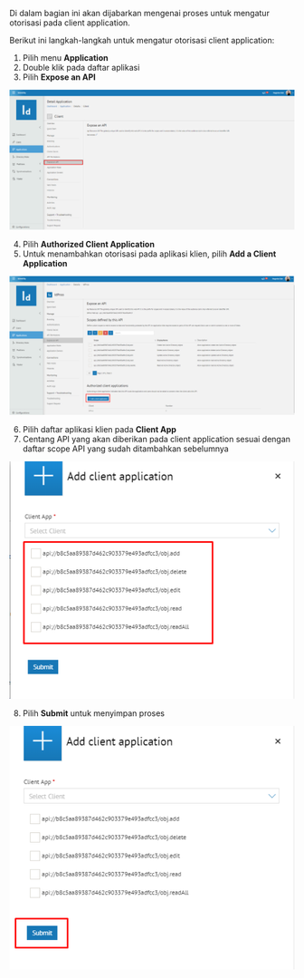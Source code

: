 Di dalam bagian ini akan dijabarkan mengenai proses untuk mengatur otorisasi pada client application.

Berikut ini langkah-langkah untuk mengatur otorisasi client application:

1. Pilih menu **Application**
2. Double klik pada daftar aplikasi
3. Pilih **Expose an API**

![Gambar](_static/Gambar3.5.6.3_1.png/?sanitize=true)

4. Pilih **Authorized Client Application**
5. Untuk menambahkan otorisasi pada aplikasi klien, pilih **Add a Client Application**

![Gambar](_static/Gambar3.5.6.3_2.png/?sanitize=true)

6. Pilih daftar aplikasi klien pada **Client App**
7. Centang API yang akan diberikan pada client application sesuai dengan daftar scope API yang sudah ditambahkan sebelumnya

![Gambar](_static/Gambar3.5.6.3_3.png/?sanitize=true)

8. Pilih **Submit** untuk menyimpan proses

![Gambar](_static/Gambar3.5.6.3_4.png/?sanitize=true)